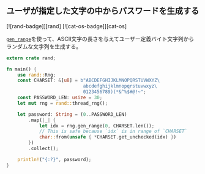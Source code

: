 ## ユーザが指定した文字の中からパスワードを生成する

[![rand-badge]][rand] [![cat-os-badge]][cat-os]

[`gen_range`]を使って、ASCII文字の長さを与えてユーザー定義バイト文字列からランダムな文字列を生成する。

```rust
extern crate rand;

fn main() {
    use rand::Rng;
    const CHARSET: &[u8] = b"ABCDEFGHIJKLMNOPQRSTUVWXYZ\
                            abcdefghijklmnopqrstuvwxyz\
                            0123456789)(*&^%$#@!~";
    const PASSWORD_LEN: usize = 30;
    let mut rng = rand::thread_rng();

    let password: String = (0..PASSWORD_LEN)
        .map(|_| {
            let idx = rng.gen_range(0, CHARSET.len());
            // This is safe because `idx` is in range of `CHARSET`
            char::from(unsafe { *CHARSET.get_unchecked(idx) })
        })
        .collect();

    println!("{:?}", password);
}
```

[`gen_range`]: https://docs.rs/rand/*/rand/trait.Rng.html#method.gen_range
